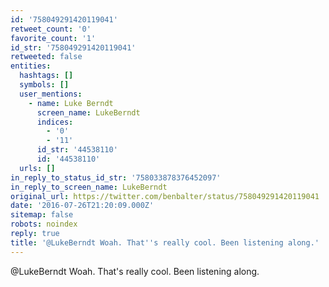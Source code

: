 ```yaml
---
id: '758049291420119041'
retweet_count: '0'
favorite_count: '1'
id_str: '758049291420119041'
retweeted: false
entities:
  hashtags: []
  symbols: []
  user_mentions:
    - name: Luke Berndt
      screen_name: LukeBerndt
      indices:
        - '0'
        - '11'
      id_str: '44538110'
      id: '44538110'
  urls: []
in_reply_to_status_id_str: '758033878376452097'
in_reply_to_screen_name: LukeBerndt
original_url: https://twitter.com/benbalter/status/758049291420119041
date: '2016-07-26T21:20:09.000Z'
sitemap: false
robots: noindex
reply: true
title: '@LukeBerndt Woah. That''s really cool. Been listening along.'
---
```


@LukeBerndt Woah. That's really cool. Been listening along.